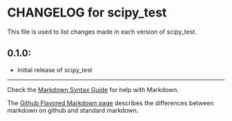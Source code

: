 # CHANGELOG for scipy_test

This file is used to list changes made in each version of scipy_test.

## 0.1.0:

* Initial release of scipy_test

- - -
Check the [Markdown Syntax Guide](http://daringfireball.net/projects/markdown/syntax) for help with Markdown.

The [Github Flavored Markdown page](http://github.github.com/github-flavored-markdown/) describes the differences between markdown on github and standard markdown.
